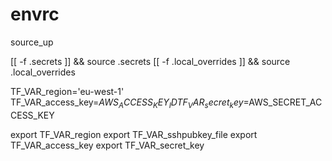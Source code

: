 # envrc
source_up

[[ -f .secrets ]] && source .secrets
[[ -f .local_overrides ]] && source .local_overrides

TF_VAR_region='eu-west-1'
TF_VAR_access_key=$AWS_ACCESS_KEY_ID
TF_VAR_secret_key=$AWS_SECRET_ACCESS_KEY

export TF_VAR_region
export TF_VAR_sshpubkey_file
export TF_VAR_access_key
export TF_VAR_secret_key
